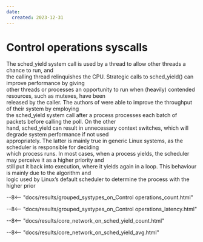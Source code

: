 ```yaml
---
date:
  created: 2023-12-31
---
```


# Control operations syscalls

The sched_yield system call is used by a thread to allow other threads a chance to run, and \
the calling thread relinquishes the CPU. Strategic calls to sched_yield() can improve performance by giving \
other threads or processes an opportunity to run when (heavily) contended resources, such as mutexes, have been \
released by the caller. The authors of were able to improve the throughput of their system by employing \
the sched_yield system call after a process processes each batch of packets before calling the poll. On the other \
hand, sched_yield can result in unnecessary context switches, which will degrade system performance if not used \
appropriately. The latter is mainly true in generic Linux systems, as the scheduler is responsible for deciding \
which process runs. In most cases, when a process yields, the scheduler may perceive it as a higher priority and \
still put it back into execution, where it yields again in a loop. This behaviour is mainly due to the algorithm and \
logic used by Linux’s default scheduler to determine the process with the higher prior

--8<-- "docs/results/grouped_systypes_on_Control operations_count.html"

--8<-- "docs/results/grouped_systypes_on_Control operations_latency.html"

--8<-- "docs/results/core_network_on_sched_yield_count.html"

--8<-- "docs/results/core_network_on_sched_yield_avg.html"